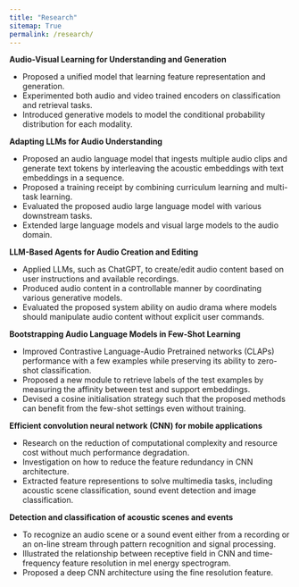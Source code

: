 ```yaml
---
title: "Research"
sitemap: True
permalink: /research/
---
```

**Audio-Visual Learning for Understanding and Generation**
* Proposed a unified model that learning feature representation and generation.
* Experimented both audio and video trained encoders on classification and retrieval tasks.
* Introduced generative models to model the conditional probability distribution for each modality.
  
**Adapting LLMs for Audio Understanding**
* Proposed an audio language model that ingests multiple audio clips and generate text tokens by interleaving the acoustic embeddings with text embeddings in a sequence.
* Proposed a training receipt by combining curriculum learning and multi-task learning.
* Evaluated the proposed audio large language model with various downstream tasks.
* Extended large language models and visual large models to the audio domain.
  
**LLM-Based Agents for Audio Creation and Editing**
* Applied LLMs, such as ChatGPT, to create/edit audio content based on user instructions and available recordings.
* Produced audio content in a controllable manner by coordinating various generative models.
* Evaluated the proposed system ability on audio drama where models should manipulate audio content without explicit user commands.
  
**Bootstrapping Audio Language Models in Few-Shot Learning**
* Improved Contrastive Language-Audio Pretrained networks (CLAPs) performance with a few examples while preserving its ability to zero-shot classification.
* Proposed a new module to retrieve labels of the test examples by measuring the affinity between test and support embeddings.
* Devised a cosine initialisation strategy such that the proposed methods can benefit from the few-shot settings even without training.
  
**Efficient convolution neural network (CNN) for mobile applications**
* Research on the reduction of computational complexity and resource cost without much performance degradation.
* Investigation on how to reduce the feature redundancy in CNN architecture.
* Extracted feature representions to solve multimedia tasks, including acoustic scene classification, sound event detection and image classification.

**Detection and classification of acoustic scenes and events**
* To recognize an audio scene or a sound event either from a recording or an on-line stream through pattern recognition and signal processing.
* Illustrated the relationship between receptive field in CNN and time-frequency feature resolution in mel energy spectrogram.
* Proposed a deep CNN architecture using the fine resolution feature. 